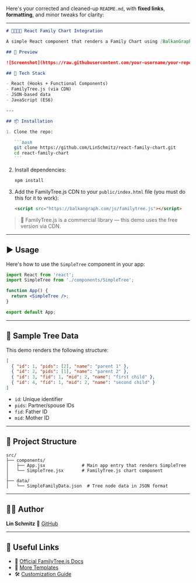 Here's your corrected and cleaned-up `README.md`, with **fixed links**, **formatting**, and minor tweaks for clarity:

---

````markdown
# 👨‍👩‍👧‍👦 React Family Chart Integration

A simple React component that renders a Family Chart using [BalkanGraph's FamilyTree.js](https://balkangraph.com/OrgChartJS-Demos/FamilyTree). This example shows a minimal family tree with two parents and their children.

## 📸 Preview

![Screenshot](https://raw.githubusercontent.com/your-username/your-repo/main/public/img/tree.jpg)

## 🧰 Tech Stack

- React (Hooks + Functional Components)
- FamilyTree.js (via CDN)
- JSON-based data
- JavaScript (ES6)

---

## 📦 Installation

1. Clone the repo:

   ```bash
   git clone https://github.com/LinSchmitz/react-family-chart.git
   cd react-family-chart
   ```
````

2. Install dependencies:

   ```bash
   npm install
   ```

3. Add the FamilyTree.js CDN to your `public/index.html` file (you must do this for it to work):

   ```html
   <script src="https://balkangraph.com/js/familytree.js"></script>
   ```

> 🧠 FamilyTree.js is a commercial library — this demo uses the free version via CDN.

---

## ▶️ Usage

Here's how to use the `SimpleTree` component in your app:

```jsx
import React from 'react';
import SimpleTree from './components/SimpleTree';

function App() {
  return <SimpleTree />;
}

export default App;
```

---

## 🌳 Sample Tree Data

This demo renders the following structure:

```json
[
  { "id": 1, "pids": [2], "name": "parent 1" },
  { "id": 2, "pids": [1], "name": "parent 2" },
  { "id": 3, "fid": 1, "mid": 2, "name": "first child" },
  { "id": 4, "fid": 1, "mid": 2, "name": "second child" }
]
```

- `id`: Unique identifier
- `pids`: Partner/spouse IDs
- `fid`: Father ID
- `mid`: Mother ID

---

## 📂 Project Structure

```
src/
├── components/
│   ├── App.jsx              # Main app entry that renders SimpleTree
│   └── SimpleTree.jsx       # FamilyTree.js chart component
│
├── data/
│   └── SimpleFamilyData.json  # Tree node data in JSON format
```

---

## 🙋‍♂️ Author

**Lin Schmitz**
🔗 [GitHub](https://github.com/LinSchmitz)

---

## 🔗 Useful Links

- 📘 [Official FamilyTree.js Docs](https://balkangraph.com/OrgChartJS-Demos/FamilyTree)
- 🎨 [More Templates](https://balkangraph.com/OrgChartJS-Tutorials/Templates)
- 🛠️ [Customization Guide](https://balkangraph.com/OrgChartJS-Demos/FamilyTree)

```


```
